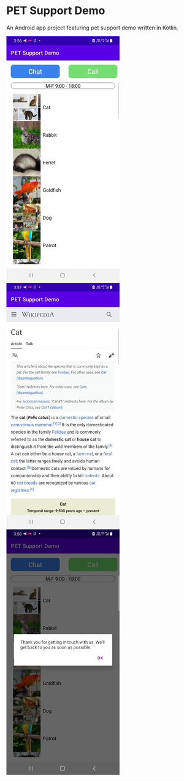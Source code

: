 # PET Support Demo

An Android app project featuring pet support demo written in Kotlin.

![Screenshot#1](screenshots/screen1.jpg)
![Screenshot#2](screenshots/screen2.jpg)
![Screenshot#3](screenshots/screen3.jpg)
